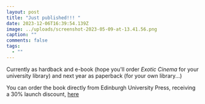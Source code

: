 ```yaml
---
layout: post
title: "Just published!!! "
date: 2023-12-06T16:39:54.139Z
image: ../uploads/screenshot-2023-05-09-at-13.41.56.png
caption: ""
comments: false
tags:
  - ""
---
```

Currently as hardback and e-book (hope you'll order *Exotic Cinema* for your university library) and next year as paperback (for your own library...)

You can order the book directly from Edinburgh University Press, receiving a 30% launch discount, [here](https://edinburghuniversitypress.com/book-exotic-cinema.html?fbclid=IwAR06SHSxPPhvKZk30x5PhJPRZFop_LF3pUBm8D8wXLhvhEQgF-38HxhuNDs)